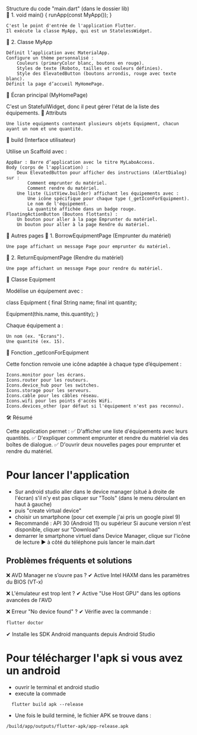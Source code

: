 Structure du code "main.dart" (dans le dossier lib) <br>
📌 1. void main() { runApp(const MyApp()); }

    C'est le point d'entrée de l'application Flutter.
    Il exécute la classe MyApp, qui est un StatelessWidget.

📌 2. Classe MyApp

    Définit l’application avec MaterialApp.
    Configure un thème personnalisé :
        Couleurs (primaryColor blanc, boutons en rouge).
        Styles de texte (Roboto, tailles et couleurs définies).
        Style des ElevatedButton (boutons arrondis, rouge avec texte blanc).
    Définit la page d’accueil MyHomePage.

🔹 Écran principal (MyHomePage)

C'est un StatefulWidget, donc il peut gérer l'état de la liste des équipements.
🔸 Attributs

    Une liste equipments contenant plusieurs objets Equipment, chacun ayant un nom et une quantité.

🔸 build (Interface utilisateur)

Utilise un Scaffold avec :

    AppBar : Barre d’application avec le titre MyLaboAccess.
    Body (corps de l'application) :
        Deux ElevatedButton pour afficher des instructions (AlertDialog) sur :
            Comment emprunter du matériel.
            Comment rendre du matériel.
        Une liste (ListView.builder) affichant les équipements avec :
            Une icône spécifique pour chaque type (_getIconForEquipment).
            Le nom de l'équipement.
            La quantité affichée dans un badge rouge.
    FloatingActionButton (Boutons flottants) :
        Un bouton pour aller à la page Emprunter du matériel.
        Un bouton pour aller à la page Rendre du matériel.

🔹 Autres pages
📌 1. BorrowEquipmentPage (Emprunter du matériel)

    Une page affichant un message Page pour emprunter du matériel.

📌 2. ReturnEquipmentPage (Rendre du matériel)

    Une page affichant un message Page pour rendre du matériel.

🔹 Classe Equipment

Modélise un équipement avec :

class Equipment {
final String name;
final int quantity;

Equipment(this.name, this.quantity);
}

Chaque équipement a :

    Un nom (ex. "Écrans").
    Une quantité (ex. 15).

🔹 Fonction _getIconForEquipment

Cette fonction renvoie une icône adaptée à chaque type d’équipement :

    Icons.monitor pour les écrans.
    Icons.router pour les routeurs.
    Icons.device_hub pour les switches.
    Icons.storage pour les serveurs.
    Icons.cable pour les câbles réseau.
    Icons.wifi pour les points d'accès WiFi.
    Icons.devices_other (par défaut si l'équipement n'est pas reconnu).

🛠 Résumé

Cette application permet : ✅ D'afficher une liste d'équipements avec leurs quantités.
✅ D'expliquer comment emprunter et rendre du matériel via des boîtes de dialogue.
✅ D'ouvrir deux nouvelles pages pour emprunter et rendre du matériel.<br>

# Pour lancer l'application
- Sur android studio aller dans le device manager (situé à droite de l'écran)
s'il n'y est pas cliquer sur "Tools" (dans le menu déroulant en haut à gauche)
- puis "create virtual device"
- choisir un smartphone (pour cet exemple j'ai pris un google pixel 9)
- Recommandé : API 30 (Android 11) ou supérieur
Si aucune version n'est disponible, cliquer sur "Download"
- demarrer le smartphone virtuel dans Device Manager, clique sur l'icône de lecture ▶ à côté du téléphone puis lancer le main.dart<br>

## Problèmes fréquents et solutions

❌ AVD Manager ne s’ouvre pas ?
✔ Active Intel HAXM dans les paramètres du BIOS (VT-x)

❌ L'émulateur est trop lent ?
✔ Active "Use Host GPU" dans les options avancées de l'AVD

❌ Erreur "No device found" ?
✔ Vérifie avec la commande :

```bash
flutter doctor
```

✔ Installe les SDK Android manquants depuis Android Studio

# Pour télécharger l'apk si vous avez un android

- ouvrir le terminal et android studio
- execute la commade
```
  flutter build apk --release
```
- Une fois le build terminé, le fichier APK se trouve dans :
```
/build/app/outputs/flutter-apk/app-release.apk
```
